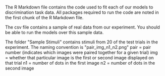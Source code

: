The R Markdown file contains the code used to fit each of our models to discrimination task data.
All packages required to run the code are noted in the first chunk of the R Markdown file.


The csv file contains a sample of real data from our experiment.
You should be able to run the models over this sample data.



The folder "Sample Stimuli" contains stimuli from 20 of the test trials in the experiment.
The naming convention is "pair_img_n1_n2.png"
pair = pair number (indicates which images were paired together for a given trial)
img = whether that particular image is the first or second image displayed on that trial
n1 = number of dots in the first image
n2 = number of dots in the second image
